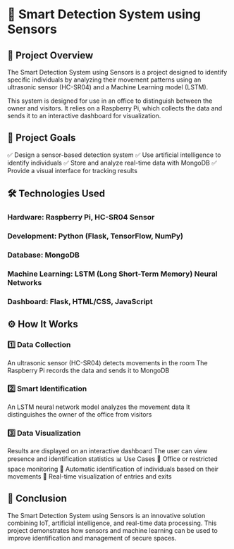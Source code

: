 # 🚀 Smart Detection System using Sensors
## 📌 Project Overview
The Smart Detection System using Sensors is a project designed to identify specific individuals by analyzing 
their movement patterns using an ultrasonic sensor (HC-SR04) and a Machine Learning model (LSTM).

This system is designed for use in an office to distinguish between the owner and visitors. It relies on a Raspberry 
Pi, which collects the data and sends it to an interactive dashboard for visualization.

## 🎯 Project Goals
✅ Design a sensor-based detection system
✅ Use artificial intelligence to identify individuals
✅ Store and analyze real-time data with MongoDB
✅ Provide a visual interface for tracking results

## 🛠️ Technologies Used
### Hardware: Raspberry Pi, HC-SR04 Sensor
### Development: Python (Flask, TensorFlow, NumPy)
### Database: MongoDB
### Machine Learning: LSTM (Long Short-Term Memory) Neural Networks
### Dashboard: Flask, HTML/CSS, JavaScript

## ⚙️ How It Works
### 1️⃣ Data Collection

An ultrasonic sensor (HC-SR04) detects movements in the room
The Raspberry Pi records the data and sends it to MongoDB
### 2️⃣ Smart Identification

An LSTM neural network model analyzes the movement data
It distinguishes the owner of the office from visitors
### 3️⃣ Data Visualization

Results are displayed on an interactive dashboard
The user can view presence and identification statistics
📊 Use Cases
🔹 Office or restricted space monitoring
🔹 Automatic identification of individuals based on their movements
🔹 Real-time visualization of entries and exits

## 🚀 Conclusion
The Smart Detection System using Sensors is an innovative solution combining IoT, artificial intelligence, and real-time data processing.
This project demonstrates how sensors and machine learning can be used to improve identification and management of secure spaces.
